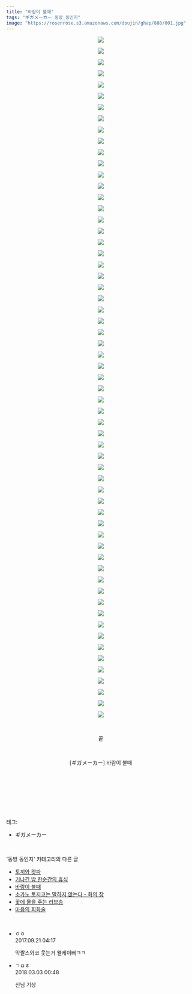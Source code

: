 ```yaml
---
title: "바람이 불때"
tags: "ギガメーカー 동방_동인지"
image: "https://rosenrose.s3.amazonaws.com/doujin/ghap/888/001.jpg"
---
```

<div class="article">
<p style="text-align: center; clear: none; float: none;"><img src="{{ site.imgserver1 }}/ghap/888/001.jpg"/></p>
<p style="text-align: center; clear: none; float: none;"><img src="{{ site.imgserver1 }}/ghap/888/002.jpg"/></p>
<p style="text-align: center; clear: none; float: none;"><img src="{{ site.imgserver1 }}/ghap/888/003.jpg"/></p>
<p style="text-align: center; clear: none; float: none;"><img src="{{ site.imgserver1 }}/ghap/888/004.jpg"/></p>
<p style="text-align: center; clear: none; float: none;"><img src="{{ site.imgserver1 }}/ghap/888/005.jpg"/></p>
<p style="text-align: center; clear: none; float: none;"><img src="{{ site.imgserver1 }}/ghap/888/006.jpg"/></p>
<p style="text-align: center; clear: none; float: none;"><img src="{{ site.imgserver1 }}/ghap/888/007.jpg"/></p>
<p style="text-align: center; clear: none; float: none;"><img src="{{ site.imgserver1 }}/ghap/888/008.jpg"/></p>
<p style="text-align: center; clear: none; float: none;"><img src="{{ site.imgserver1 }}/ghap/888/009.jpg"/></p>
<p style="text-align: center; clear: none; float: none;"><img src="{{ site.imgserver1 }}/ghap/888/010.jpg"/></p>
<p style="text-align: center; clear: none; float: none;"><img src="{{ site.imgserver1 }}/ghap/888/011.jpg"/></p>
<p style="text-align: center; clear: none; float: none;"><img src="{{ site.imgserver1 }}/ghap/888/012.jpg"/></p>
<p style="text-align: center; clear: none; float: none;"><img src="{{ site.imgserver1 }}/ghap/888/013.jpg"/></p>
<p style="text-align: center; clear: none; float: none;"><img src="{{ site.imgserver1 }}/ghap/888/014.jpg"/></p>
<p style="text-align: center; clear: none; float: none;"><img src="{{ site.imgserver1 }}/ghap/888/015.jpg"/></p>
<p style="text-align: center; clear: none; float: none;"><img src="{{ site.imgserver1 }}/ghap/888/016.jpg"/></p>
<p style="text-align: center; clear: none; float: none;"><img src="{{ site.imgserver1 }}/ghap/888/017.jpg"/></p>
<p style="text-align: center; clear: none; float: none;"><img src="{{ site.imgserver1 }}/ghap/888/018.jpg"/></p>
<p style="text-align: center; clear: none; float: none;"><img src="{{ site.imgserver1 }}/ghap/888/019.jpg"/></p>
<p style="text-align: center; clear: none; float: none;"><img src="{{ site.imgserver1 }}/ghap/888/020.jpg"/></p>
<p style="text-align: center; clear: none; float: none;"><img src="{{ site.imgserver1 }}/ghap/888/021.jpg"/></p>
<p style="text-align: center; clear: none; float: none;"><img src="{{ site.imgserver1 }}/ghap/888/022.jpg"/></p>
<p style="text-align: center; clear: none; float: none;"><img src="{{ site.imgserver1 }}/ghap/888/023.jpg"/></p>
<p style="text-align: center; clear: none; float: none;"><img src="{{ site.imgserver1 }}/ghap/888/024.jpg"/></p>
<p style="text-align: center; clear: none; float: none;"><img src="{{ site.imgserver1 }}/ghap/888/025.jpg"/></p>
<p style="text-align: center; clear: none; float: none;"><img src="{{ site.imgserver1 }}/ghap/888/026.jpg"/></p>
<p style="text-align: center; clear: none; float: none;"><img src="{{ site.imgserver1 }}/ghap/888/027.jpg"/></p>
<p style="text-align: center; clear: none; float: none;"><img src="{{ site.imgserver1 }}/ghap/888/028.jpg"/></p>
<p style="text-align: center; clear: none; float: none;"><img src="{{ site.imgserver1 }}/ghap/888/029.jpg"/></p>
<p style="text-align: center; clear: none; float: none;"><img src="{{ site.imgserver1 }}/ghap/888/030.jpg"/></p>
<p style="text-align: center; clear: none; float: none;"><img src="{{ site.imgserver1 }}/ghap/888/031.jpg"/></p>
<p style="text-align: center; clear: none; float: none;"><img src="{{ site.imgserver1 }}/ghap/888/032.jpg"/></p>
<p style="text-align: center; clear: none; float: none;"><img src="{{ site.imgserver1 }}/ghap/888/033.jpg"/></p>
<p style="text-align: center; clear: none; float: none;"><img src="{{ site.imgserver1 }}/ghap/888/034.jpg"/></p>
<p style="text-align: center; clear: none; float: none;"><img src="{{ site.imgserver1 }}/ghap/888/035.jpg"/></p>
<p style="text-align: center; clear: none; float: none;"><img src="{{ site.imgserver1 }}/ghap/888/036.jpg"/></p>
<p style="text-align: center; clear: none; float: none;"><img src="{{ site.imgserver1 }}/ghap/888/037.jpg"/></p>
<p style="text-align: center; clear: none; float: none;"><img src="{{ site.imgserver1 }}/ghap/888/038.jpg"/></p>
<p style="text-align: center; clear: none; float: none;"><img src="{{ site.imgserver1 }}/ghap/888/039.jpg"/></p>
<p style="text-align: center; clear: none; float: none;"><img src="{{ site.imgserver1 }}/ghap/888/040.jpg"/></p>
<p style="text-align: center; clear: none; float: none;"><img src="{{ site.imgserver1 }}/ghap/888/041.jpg"/></p>
<p style="text-align: center; clear: none; float: none;"><img src="{{ site.imgserver1 }}/ghap/888/042.jpg"/></p>
<p style="text-align: center; clear: none; float: none;"><img src="{{ site.imgserver1 }}/ghap/888/043.jpg"/></p>
<p style="text-align: center; clear: none; float: none;"><img src="{{ site.imgserver1 }}/ghap/888/044.jpg"/></p>
<p style="text-align: center; clear: none; float: none;"><img src="{{ site.imgserver1 }}/ghap/888/045.jpg"/></p>
<p style="text-align: center; clear: none; float: none;"><img src="{{ site.imgserver1 }}/ghap/888/046.jpg"/></p>
<p style="text-align: center; clear: none; float: none;"><img src="{{ site.imgserver1 }}/ghap/888/047.jpg"/></p>
<p style="text-align: center; clear: none; float: none;"><img src="{{ site.imgserver1 }}/ghap/888/048.jpg"/></p>
<p style="text-align: center; clear: none; float: none;"><img src="{{ site.imgserver1 }}/ghap/888/049.jpg"/></p>
<p style="text-align: center; clear: none; float: none;"><img src="{{ site.imgserver1 }}/ghap/888/050.jpg"/></p>
<p style="text-align: center; clear: none; float: none;"><img src="{{ site.imgserver1 }}/ghap/888/051.jpg"/></p>
<p style="text-align: center; clear: none; float: none;"><img src="{{ site.imgserver1 }}/ghap/888/052.jpg"/></p>
<p style="text-align: center; clear: none; float: none;"><img src="{{ site.imgserver1 }}/ghap/888/053.jpg"/></p>
<p style="text-align: center; clear: none; float: none;"><img src="{{ site.imgserver1 }}/ghap/888/054.jpg"/></p>
<p style="text-align: center; clear: none; float: none;"><img src="{{ site.imgserver1 }}/ghap/888/055.jpg"/></p>
<p style="text-align: center; clear: none; float: none;"><img src="{{ site.imgserver1 }}/ghap/888/056.jpg"/></p>
<p style="text-align: center; clear: none; float: none;"><img src="{{ site.imgserver1 }}/ghap/888/057.jpg"/></p>
<p style="text-align: center; clear: none; float: none;"><img src="{{ site.imgserver1 }}/ghap/888/058.jpg"/></p>
<p style="text-align: center; clear: none; float: none;"><img src="{{ site.imgserver1 }}/ghap/888/059.jpg"/></p>
<p style="text-align: center; clear: none; float: none;"><img src="{{ site.imgserver1 }}/ghap/888/060.jpg"/></p>
<p style="text-align: center; clear: none; float: none;"><img src="{{ site.imgserver1 }}/ghap/888/061.jpg"/></p>
<p style="text-align: center; clear: none; float: none;"><br/></p>
<p style="text-align: center; clear: none; float: none;">끝</p>
<p style="text-align: center; clear: none; float: none;"><br/></p>
<p style="text-align: center; clear: none; float: none;">[ギガメーカー] 바람이 불때</p>
<p style="text-align: center; clear: none; float: none;"><br/></p>
<p style="text-align: center; clear: none; float: none;"><br/></p>
<p><br/></p>
</div><br/>
<div class="tagTrail">
<p>태그: </p>
<ul>
<li>ギガメーカー</li>
</ul>
</div><br/>
<div class="another">
<p>'동방 동인지' 카테고리의 다른 글</p>
<ul>
<li><a href="/ghap_890">토끼와 캇파</a></li>
<li><a href="/ghap_889">기나긴 밤 한순간의 휴식</a></li>
<li><a href="/ghap_888">바람이 불때</a></li>
<li><a href="/ghap_887">소가노 토지코는 말하지 않는다 - 화의 장</a></li>
<li><a href="/ghap_885">꽃에 물을 주는 러브송</a></li>
<li><a href="/ghap_884">마음의 회화술</a></li>
</ul>
</div><br/>
<div class="cb_module cb_fluid">
<div class="cb_wrt cb_profile">
<div class="comment">
<ul>
<li class="cb_thumb_off" id="comment15087412">
<div class="cb_comment_area">
<div class="cb_info_area">
<div class="cb_section">
<span class="cb_nick_name">ㅇㅇ</span>
</div>
<div class="cb_section">
<span class="cb_date">2017.09.21 04:17 </span>
</div>
</div>
<div class="cb_dsc_comment">
<p class="cb_dsc">
											막짤스와코 웃는거 왤케이뻐ㅋㅋ
										</p>
</div>
</div></li>
<li class="cb_thumb_off" id="comment15211176">
<div class="cb_comment_area">
<div class="cb_info_area">
<div class="cb_section">
<span class="cb_nick_name">ㄱㅁㅎ</span>
</div>
<div class="cb_section">
<span class="cb_date">2018.03.03 00:48 </span>
</div>
</div>
<div class="cb_dsc_comment">
<p class="cb_dsc">
											신님 기상
										</p>
</div>
</div></li>
</ul>
</div>
</div><!-- commentList close -->
</div><br/>
